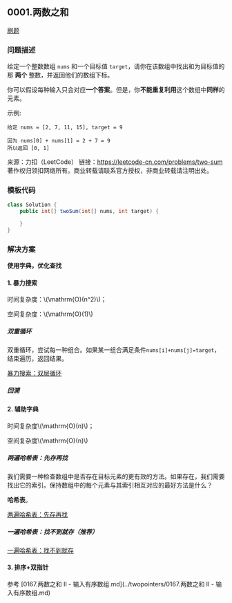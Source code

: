 <script src="https://cdn.bootcss.com/mathjax/2.7.7/MathJax.js?config=TeX-AMS-MML_HTMLorMML"></script>

## 0001.两数之和

[刷题](qu0001/solu/Solution.java)

### 问题描述

给定一个整数数组 `nums` 和一个目标值 `target`，请你在该数组中找出和为目标值的那 **两个** 整数，并返回他们的数组下标。

你可以假设每种输入只会对应**一个答案**。但是，你**不能重复利用**这个数组中**同样**的元素。

示例:

```
给定 nums = [2, 7, 11, 15], target = 9

因为 nums[0] + nums[1] = 2 + 7 = 9
所以返回 [0, 1]
```

来源：力扣（LeetCode）
链接：https://leetcode-cn.com/problems/two-sum
著作权归领扣网络所有。商业转载请联系官方授权，非商业转载请注明出处。

### 模板代码

``` java
class Solution {
    public int[] twoSum(int[] nums, int target) {

    }
}
```

### 解决方案

**使用字典，优化查找**

#### 1. 暴力搜索

时间复杂度：\\(\mathrm{O}(n^2)\\)；

空间复杂度：\\(\mathrm{O}(1)\\)

##### 双重循环

双重循环，尝试每一种组合。如果某一组合满足条件`nums[i]+nums[j]=target`，结束遍历，返回结果。

[暴力搜索：双层循环](qu0001/solu1/Solution.java)

##### 回溯

#### 2. 辅助字典 

时间复杂度\\(\mathrm{O}(n)\\)；

空间复杂度\\(\mathrm{O}(n)\\)

##### 两遍哈希表：先存再找

我们需要一种检查数组中是否存在目标元素的更有效的方法。如果存在，我们需要找出它的索引。保持数组中的每个元素与其索引相互对应的最好方法是什么？

**哈希表**。

[两遍哈希表：先存再找](qu0001/solu2/Solution.java)


##### 一遍哈希表：找不到就存（推荐）

[一遍哈希表：找不到就存](qu0001/solu3/Solution.java)

#### 3. 排序+双指针

参考 [0167.两数之和 II - 输入有序数组.md](../twopointers/0167.两数之和 II - 输入有序数组.md)
